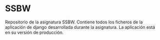 # SSBW
Repositorio de la asignatura SSBW. Contiene todos los ficheros de la aplicación de django desarrollada durante la asignatura. La aplicación
está en su versión de producción.
